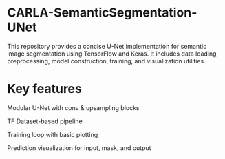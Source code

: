 # CARLA-SemanticSegmentation-UNet
This repository provides a concise U-Net implementation for semantic image segmentation using TensorFlow and Keras. It includes data loading, preprocessing, model construction, training, and visualization utilities 

# Key features
Modular U-Net with conv & upsampling blocks

TF Dataset-based pipeline

Training loop with basic plotting

Prediction visualization for input, mask, and output

